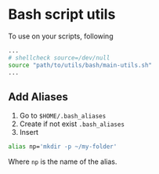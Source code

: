 # Bash script utils

To use on your scripts, following
```sh
...
# shellcheck source=/dev/null
source "path/to/utils/bash/main-utils.sh"
...
```

## Add Aliases

1. Go to `$HOME/.bash_aliases`
2. Create if not exist `.bash_aliases`
3. Insert

```bash
alias np='mkdir -p ~/my-folder'
```

Where `np` is the name of the alias.
